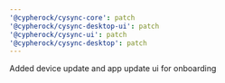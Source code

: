 ```yaml
---
'@cypherock/cysync-core': patch
'@cypherock/cysync-desktop-ui': patch
'@cypherock/cysync-ui': patch
'@cypherock/cysync-desktop': patch
---
```


Added device update and app update ui for onboarding
